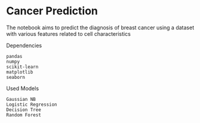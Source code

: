 # Cancer Prediction

The notebook aims to predict the diagnosis of breast cancer using a dataset with various features related to cell characteristics

Dependencies

    pandas
    numpy
    scikit-learn
    matplotlib
    seaborn

Used Models 

    Gaussian NB
    Logistic Regression 
    Decision Tree
    Random Forest

